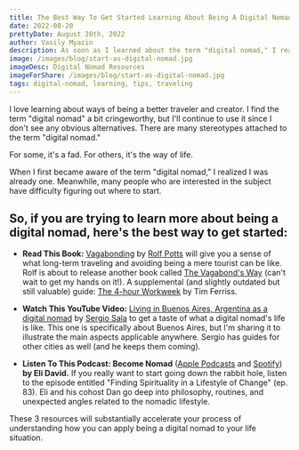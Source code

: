 ```yaml
---
title: The Best Way To Get Started Learning About Being A Digital Nomad
date: 2022-08-20
prettyDate: August 20th, 2022
author: Vasily Myazin
description: As soon as I learned about the term "digital nomad," I realized I was already one. Many people interested in this topic don't know where to start.
image: /images/blog/start-as-digital-nomad.jpg
imageDesc: Digital Nomad Resources
imageForShare: /images/blog/start-as-digital-nomad.jpg
tags: digital-nomad, learning, tips, traveling
---
```


I love learning about ways of being a better traveler and creator. I find the term "digital nomad" a bit cringeworthy, but I'll continue to use it since I don't see any obvious alternatives. There are many stereotypes attached to the term "digital nomad."

For some, it's a fad. For others, it's the way of life.

When I first became aware of the term "digital nomad," I realized I was already one. Meanwhile, many people who are interested in the subject have difficulty figuring out where to start.

## So, if you are trying to learn more about being a digital nomad, here's the best way to get started:

* **Read This Book:** [Vagabonding](https://rolfpotts.com/books/vagabonding/) by [Rolf Potts](https://twitter.com/rolfpotts) will give you a sense of what long-term traveling and avoiding being a mere tourist can be like. Rolf is about to release another book called [The Vagabond's Way](https://rolfpotts.com/books/the-vagabonds-way/) (can't wait to get my hands on it!). A supplemental (and slightly outdated but still valuable) guide: [The 4-hour Workweek](https://tim.blog/tim-ferriss-books/?_ga=2.158904316.794681944.1660557821-693595879.1660557821#the-4-hour-workweek) by Tim Ferriss.

* **Watch This YouTube Video:** [Living in Buenos Aires, Argentina as a digital nomad](https://www.youtube.com/watch?v=bl-oXcQ6Mxs) by [Sergio Sala](https://twitter.com/sergiosa_la) to get a taste of what a digital nomad's life is like. This one is specifically about Buenos Aires, but I'm sharing it to illustrate the main aspects applicable anywhere. Sergio has guides for other cities as well (and he keeps them coming).

* **Listen To This Podcast: Become Nomad** ([Apple Podcasts](https://podcasts.apple.com/us/podcast/become-nomad-digital-nomad-lifestyle-and-long-term-travel/id1051084986) and [Spotify](https://open.spotify.com/show/09ZHkd42SW0fw2MdgwQwhw)) **by Eli David.** If you really want to start going down the rabbit hole, listen to the episode entitled "Finding Spirituality in a Lifestyle of Change" (ep. 83). Eli and his cohost Dan go deep into philosophy, routines, and unexpected angles related to the nomadic lifestyle.

These 3 resources will substantially accelerate your process of understanding how you can apply being a digital nomad to your life situation.